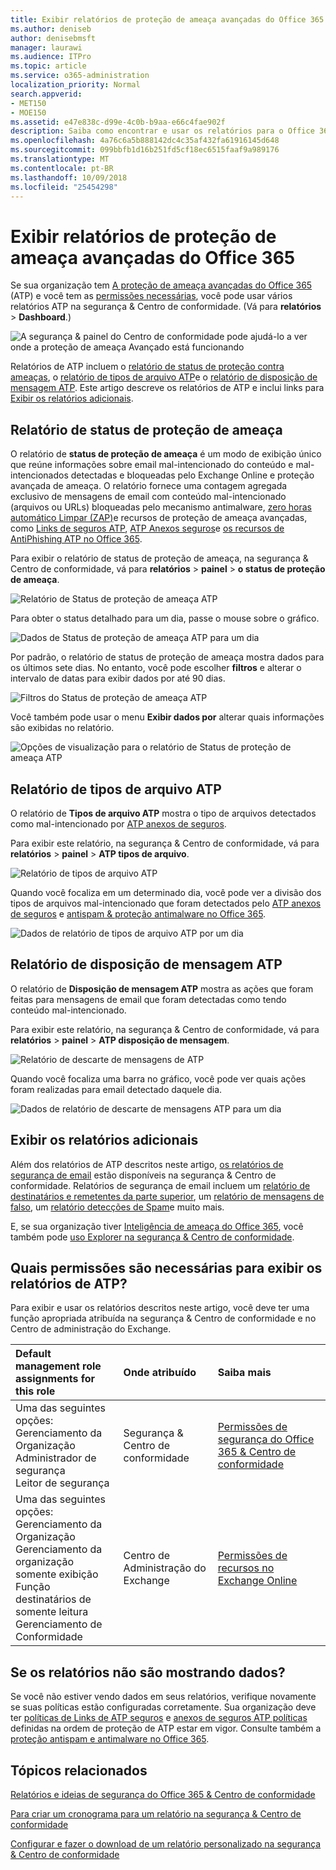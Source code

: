 ```yaml
---
title: Exibir relatórios de proteção de ameaça avançadas do Office 365
ms.author: deniseb
author: denisebmsft
manager: laurawi
ms.audience: ITPro
ms.topic: article
ms.service: o365-administration
localization_priority: Normal
search.appverid:
- MET150
- MOE150
ms.assetid: e47e838c-d99e-4c0b-b9aa-e66c4fae902f
description: Saiba como encontrar e usar os relatórios para o Office 365 avançadas Threat Protection na segurança &amp; Centro de conformidade.
ms.openlocfilehash: 4a76c6a5b888142dc4c35af432fa61916145d648
ms.sourcegitcommit: 099bbfb1d16b251fd5cf18ec6515faaf9a989176
ms.translationtype: MT
ms.contentlocale: pt-BR
ms.lasthandoff: 10/09/2018
ms.locfileid: "25454298"
---
```

# <a name="view-reports-for-office-365-advanced-threat-protection"></a>Exibir relatórios de proteção de ameaça avançadas do Office 365

Se sua organização tem [A proteção de ameaça avançadas do Office 365](office-365-atp.md) (ATP) e você tem as [permissões necessárias](#what-permissions-are-needed-to-view-these-reports), você pode usar vários relatórios ATP na segurança &amp; Centro de conformidade. (Vá para **relatórios** \> **Dashboard**.)
  
![A segurança &amp; painel do Centro de conformidade pode ajudá-lo a ver onde a proteção de ameaça Avançado está funcionando](media/6b213d34-adbb-44af-8549-be9a7e2db087.png)
  
Relatórios de ATP incluem o [relatório de status de proteção contra ameaças](#threat-protection-status-report), o [relatório de tipos de arquivo ATP](#atp-file-types-report)e o [relatório de disposição de mensagem ATP](#atp-message-disposition-report). Este artigo descreve os relatórios de ATP e inclui links para [Exibir os relatórios adicionais](#additional-reports-to-view).
  
## <a name="threat-protection-status-report"></a>Relatório de status de proteção de ameaça

O relatório de **status de proteção de ameaça** é um modo de exibição único que reúne informações sobre email mal-intencionado do conteúdo e mal-intencionados detectadas e bloqueadas pelo Exchange Online e proteção avançada de ameaça. O relatório fornece uma contagem agregada exclusivo de mensagens de email com conteúdo mal-intencionado (arquivos ou URLs) bloqueadas pelo mecanismo antimalware, [zero horas automático Limpar (ZAP)](zero-hour-auto-purge.md)e recursos de proteção de ameaça avançadas, como [Links de seguros ATP](atp-safe-links.md), [ATP Anexos seguros](atp-safe-attachments.md)e [os recursos de AntiPhishing ATP no Office 365](atp-anti-phishing.md).
  
Para exibir o relatório de status de proteção de ameaça, na segurança &amp; Centro de conformidade, vá para **relatórios** \> **painel** \> **o status de proteção de ameaça**.
  
![Relatório de Status de proteção de ameaça ATP](media/6bdd41eb-62e0-423b-9fd4-d1d5baf0cbd5.png)
  
Para obter o status detalhado para um dia, passe o mouse sobre o gráfico.
  
![Dados de Status de proteção de ameaça ATP para um dia](media/d5c2c6ad-c002-4985-a032-c866e46fdea8.png)
  
Por padrão, o relatório de status de proteção de ameaça mostra dados para os últimos sete dias. No entanto, você pode escolher **filtros** e alterar o intervalo de datas para exibir dados por até 90 dias. 
  
![Filtros do Status de proteção de ameaça ATP](media/4f703369-642b-402b-9758-b9c828283410.png)
  
Você também pode usar o menu **Exibir dados por** alterar quais informações são exibidas no relatório. 
  
![Opções de visualização para o relatório de Status de proteção de ameaça ATP](media/4959bf8c-d192-4542-b00b-184e101e7513.png)
  
## <a name="atp-file-types-report"></a>Relatório de tipos de arquivo ATP

O relatório de **Tipos de arquivo ATP** mostra o tipo de arquivos detectados como mal-intencionado por [ATP anexos de seguros](atp-safe-attachments.md).
  
Para exibir este relatório, na segurança &amp; Centro de conformidade, vá para **relatórios** \> **painel** \> **ATP tipos de arquivo**.
  
![Relatório de tipos de arquivo ATP](media/6e3f5d33-79aa-4b2d-938c-6ef135d9e54c.png)
  
Quando você focaliza em um determinado dia, você pode ver a divisão dos tipos de arquivos mal-intencionado que foram detectados pelo [ATP anexos de seguros](atp-safe-attachments.md) e [antispam &amp; proteção antimalware no Office 365](anti-spam-and-anti-malware-protection.md).
  
![Dados de relatório de tipos de arquivo ATP por um dia](media/10d18428-699a-41d2-a73e-be3a8214ada1.png)
  
## <a name="atp-message-disposition-report"></a>Relatório de disposição de mensagem ATP

O relatório de **Disposição de mensagem ATP** mostra as ações que foram feitas para mensagens de email que foram detectadas como tendo conteúdo mal-intencionado. 
  
Para exibir este relatório, na segurança &amp; Centro de conformidade, vá para **relatórios** \> **painel** \> **ATP disposição de mensagem**.
  
![Relatório de descarte de mensagens de ATP](media/b0ff65c4-53d3-496d-bafa-8937a5eb69e5.png)
  
Quando você focaliza uma barra no gráfico, você pode ver quais ações foram realizadas para email detectado daquele dia.
  
![Dados de relatório de descarte de mensagens ATP para um dia](media/68d2beb8-4b30-48c4-8ba6-5e8ab88ae456.png)
  
## <a name="additional-reports-to-view"></a>Exibir os relatórios adicionais

Além dos relatórios de ATP descritos neste artigo, [os relatórios de segurança de email](view-email-security-reports.md) estão disponíveis na segurança &amp; Centro de conformidade. Relatórios de segurança de email incluem um [relatório de destinatários e remetentes da parte superior](view-email-security-reports.md#top-senders-and-recipients-report), um [relatório de mensagens de falso](view-email-security-reports.md#spoof-mail-report), um [relatório detecções de Spam](view-email-security-reports.md#spam-detections-report)e muito mais.
  
E, se sua organização tiver [Inteligência de ameaça do Office 365](office-365-ti.md), você também pode [uso Explorer na segurança &amp; Centro de conformidade](use-explorer-in-security-and-compliance.md).
  
## <a name="what-permissions-are-needed-to-view-the-atp-reports"></a>Quais permissões são necessárias para exibir os relatórios de ATP?

Para exibir e usar os relatórios descritos neste artigo, você deve ter uma função apropriada atribuída na segurança &amp; Centro de conformidade e no Centro de administração do Exchange.
  
|**Default management role assignments for this role**|**Onde atribuído**|**Saiba mais**|
|:-----|:-----|:-----|
| Uma das seguintes opções:  <br/>  Gerenciamento da Organização  <br/>  Administrador de segurança  <br/>  Leitor de segurança  <br/> |Segurança &amp; Centro de conformidade  <br/> |[Permissões de segurança do Office 365 &amp; Centro de conformidade](permissions-in-the-security-and-compliance-center.md) <br/> |
| Uma das seguintes opções:  <br/>  Gerenciamento da Organização  <br/>  Gerenciamento da organização somente exibição  <br/>  Função destinatários de somente leitura  <br/>  Gerenciamento de Conformidade  <br/> |Centro de Administração do Exchange  <br/> |[Permissões de recursos no Exchange Online](https://technet.microsoft.com/library/jj200673%28v=exchg.150%29.aspx) <br/> |
   
## <a name="what-if-the-reports-arent-showing-data"></a>Se os relatórios não são mostrando dados?

Se você não estiver vendo dados em seus relatórios, verifique novamente se suas políticas estão configuradas corretamente. Sua organização deve ter [políticas de Links de ATP seguros](set-up-atp-safe-links-policies.md) e [anexos de seguros ATP políticas](set-up-atp-safe-attachments-policies.md) definidas na ordem de proteção de ATP estar em vigor. Consulte também a [proteção antispam e antimalware no Office 365](anti-spam-and-anti-malware-protection.md).
  
## <a name="related-topics"></a>Tópicos relacionados

[Relatórios e ideias de segurança do Office 365 &amp; Centro de conformidade](reports-and-insights-in-security-and-compliance.md)
  
[Para criar um cronograma para um relatório na segurança &amp; Centro de conformidade](create-a-schedule-for-a-report.md)
  
[Configurar e fazer o download de um relatório personalizado na segurança &amp; Centro de conformidade](set-up-and-download-a-custom-report.md)
  

